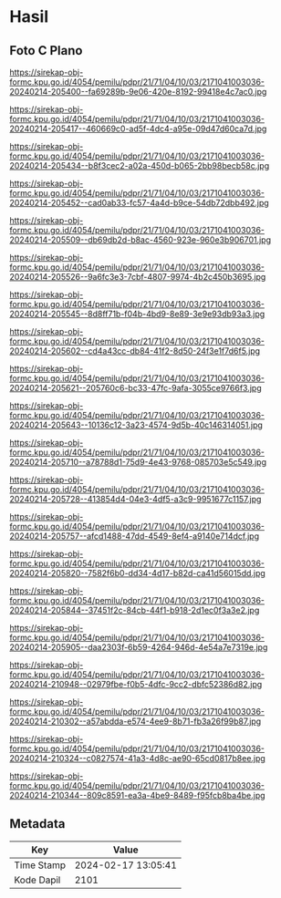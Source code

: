 # Hasil

## Foto C Plano

https://sirekap-obj-formc.kpu.go.id/4054/pemilu/pdpr/21/71/04/10/03/2171041003036-20240214-205400--fa69289b-9e06-420e-8192-99418e4c7ac0.jpg

https://sirekap-obj-formc.kpu.go.id/4054/pemilu/pdpr/21/71/04/10/03/2171041003036-20240214-205417--460669c0-ad5f-4dc4-a95e-09d47d60ca7d.jpg

https://sirekap-obj-formc.kpu.go.id/4054/pemilu/pdpr/21/71/04/10/03/2171041003036-20240214-205434--b8f3cec2-a02a-450d-b065-2bb98becb58c.jpg

https://sirekap-obj-formc.kpu.go.id/4054/pemilu/pdpr/21/71/04/10/03/2171041003036-20240214-205452--cad0ab33-fc57-4a4d-b9ce-54db72dbb492.jpg

https://sirekap-obj-formc.kpu.go.id/4054/pemilu/pdpr/21/71/04/10/03/2171041003036-20240214-205509--db69db2d-b8ac-4560-923e-960e3b906701.jpg

https://sirekap-obj-formc.kpu.go.id/4054/pemilu/pdpr/21/71/04/10/03/2171041003036-20240214-205526--9a6fc3e3-7cbf-4807-9974-4b2c450b3695.jpg

https://sirekap-obj-formc.kpu.go.id/4054/pemilu/pdpr/21/71/04/10/03/2171041003036-20240214-205545--8d8ff71b-f04b-4bd9-8e89-3e9e93db93a3.jpg

https://sirekap-obj-formc.kpu.go.id/4054/pemilu/pdpr/21/71/04/10/03/2171041003036-20240214-205602--cd4a43cc-db84-41f2-8d50-24f3e1f7d6f5.jpg

https://sirekap-obj-formc.kpu.go.id/4054/pemilu/pdpr/21/71/04/10/03/2171041003036-20240214-205621--205760c6-bc33-47fc-9afa-3055ce9766f3.jpg

https://sirekap-obj-formc.kpu.go.id/4054/pemilu/pdpr/21/71/04/10/03/2171041003036-20240214-205643--10136c12-3a23-4574-9d5b-40c146314051.jpg

https://sirekap-obj-formc.kpu.go.id/4054/pemilu/pdpr/21/71/04/10/03/2171041003036-20240214-205710--a78788d1-75d9-4e43-9768-085703e5c549.jpg

https://sirekap-obj-formc.kpu.go.id/4054/pemilu/pdpr/21/71/04/10/03/2171041003036-20240214-205728--413854d4-04e3-4df5-a3c9-9951677c1157.jpg

https://sirekap-obj-formc.kpu.go.id/4054/pemilu/pdpr/21/71/04/10/03/2171041003036-20240214-205757--afcd1488-47dd-4549-8ef4-a9140e714dcf.jpg

https://sirekap-obj-formc.kpu.go.id/4054/pemilu/pdpr/21/71/04/10/03/2171041003036-20240214-205820--7582f6b0-dd34-4d17-b82d-ca41d56015dd.jpg

https://sirekap-obj-formc.kpu.go.id/4054/pemilu/pdpr/21/71/04/10/03/2171041003036-20240214-205844--37451f2c-84cb-44f1-b918-2d1ec0f3a3e2.jpg

https://sirekap-obj-formc.kpu.go.id/4054/pemilu/pdpr/21/71/04/10/03/2171041003036-20240214-205905--daa2303f-6b59-4264-946d-4e54a7e7319e.jpg

https://sirekap-obj-formc.kpu.go.id/4054/pemilu/pdpr/21/71/04/10/03/2171041003036-20240214-210948--02979fbe-f0b5-4dfc-9cc2-dbfc52386d82.jpg

https://sirekap-obj-formc.kpu.go.id/4054/pemilu/pdpr/21/71/04/10/03/2171041003036-20240214-210302--a57abdda-e574-4ee9-8b71-fb3a26f99b87.jpg

https://sirekap-obj-formc.kpu.go.id/4054/pemilu/pdpr/21/71/04/10/03/2171041003036-20240214-210324--c0827574-41a3-4d8c-ae90-65cd0817b8ee.jpg

https://sirekap-obj-formc.kpu.go.id/4054/pemilu/pdpr/21/71/04/10/03/2171041003036-20240214-210344--809c8591-ea3a-4be9-8489-f95fcb8ba4be.jpg


## Metadata

| Key        | Value               |
| ---------- | ------------------- |
| Time Stamp | 2024-02-17 13:05:41 |
| Kode Dapil | 2101                |



